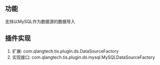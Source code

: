 ## 功能

支持以MySQL作为数据源的数据导入

## 插件实现

1. 扩展: com.qlangtech.tis.plugin.ds.DataSourceFactory
2. 实现接口: com.qlangtech.tis.plugin.ds.mysql.MySQLDataSourceFactory